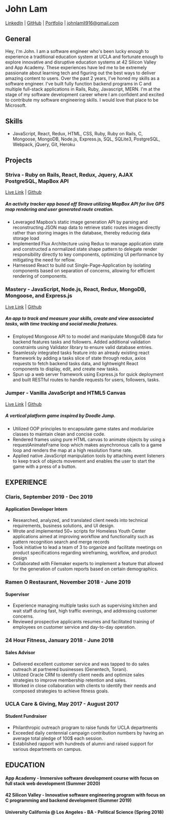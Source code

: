 # John Lam

[LinkedIn](https://www.linkedin.com/in/johnlam916/) |  [GitHub](https://github.com/jlamb916) | [Portfolio](https://jlamb916.github.io/) | johnlamll916@gmail.com 

## General

Hey, I'm John. I am a software engineer who's been lucky enough to experience a traditional education system at UCLA and fortunate enough to explore innovative and disruptive education systems at 42 Silicon Valley and App Academy. These experiences have led me to be extremely passionate about learning tech and figuring out the best ways to deliver amazing content to users. Over the past 2 years, I’ve honed my skills as a software engineer. I've built fully function backend programs in C and multiple full-stack applications in Rails, Ruby, Javascript, MERN. I'm at the stage of my software development career where I am confident and excited to contribute my software engineering skills. I would love that place to be Microsoft. 

## Skills
* JavaScript, React, Redux, HTML, CSS, Ruby, Ruby on Rails, C,  Mongoose, MongoDB, Node.js, Express.js, SQL, SQLite3, PostgreSQL, Webpack, jQuery, Git, Heroku

## Projects

### Striva - Ruby on Rails, React, Redux, Jquery, AJAX PostgreSQL, MapBox API      
[Live Link](https://striva2.herokuapp.com/) | [Github](https://github.com/jlamb916/Striva)
##### An activity tracker app based off Strava utilizing MapBox API for live GPS map rendering and user generated route creation.
* Leveraged Mapbox’s static image generation API by parsing and reconstructing JSON map data to retrieve static routes images directly rather than storing images in the database, thereby reducing data storage load
* Implemented Flux Architecture using Redux to manage application state and constructed a normalized state shape pattern to delegate render responsibility directly to key components, optimizing UI performance by mitigating the need for reflow. 
* Harnessed React to build out Single-Page-Application by isolating components based on separation of concerns, allowing for efficient rendering of components.

### Mastery - JavaScript, Node.js, React, Redux, MongoDB, Mongoose, and Express.js     	
[Live Link](https://masteryapp.herokuapp.com/) | [Github](https://github.com/codedbyq/Mastery)
##### An app to track and measure your skills, create and view associated tasks, with time tracking and social media features. 
* Employed Mongoose API to to model and manipulate MongoDB data for backend features tasks and followers. Added additional validation constraints using Validator library to ensure valid database entries.
* Seamlessly integrated tasks feature into an already existing react framework by adding a tasks slice of state through redux, axios requests to fetch backend tasks data, and lightweight React components to display, edit, and create new tasks.
* Spun up a web server framework using Express.js for quick deployment and built RESTful routes to handle requests for users, followers, tasks.

### Jumper - Vanilla JavaScript and HTML5 Canvas
[Live Link](https://jlamb916.github.io/jumpman/) | [Github](https://github.com/jlamb916/jumpman)
##### A vertical platform game inspired by Doodle Jump.
* Utilized OOP principles to encapsulate game states and modularize classes to maintain clean and concise code.
* Rendered frames using pure HTML canvas to animate objects by using a requestAnimateFrame loop which makes asynchronous calls to a game loop and renders the map at a high resolution frame rate.
* Applied native JavaScript manipulation tools by attaching event listeners to keep track of objects movement and enables the user to start the game with a press of a button.

## EXPERIENCE

### Claris, September 2019 - Dec 2019
#### Application Developer Intern		
* Researched, analyzed, and translated client needs into technical requirements, business solutions, and UI design.
* Wrote and implemented 50+ scripts for Homeless Youth Center applications aimed at improving workflow and functionality such as pattern recognition search and merge records
* Took initiative to lead a team of 3 to organize and facilitate meetings on product specifications regarding wireframing, workflow, and product design
* Collaborated with Filemaker experts to implement a feature that allowed for the generation of custom reports based on certain demographics.

### Ramen O Restaurant, November 2018 - June 2019
#### Supervisor 
* Experience managing multiple tasks such as supervising kitchen and wait staff during fast, high traffic evenings, and addressing customer concerns.
* Reviewed prospective applicants resumes and facilitated training of employees on customer service and day-to-day operation.

### 24 Hour Fitness,  January 2018 - June 2018
#### Sales Advisor
* Delivered excellent customer service and was tapped to do sales outreach at partnered businesses (Genentech, Torani).
* Utilized Oracle CRM to identify client needs and optimize sales strategies to improve membership retention and sales.
* Worked in close collaboration with clients to identify their needs and composed strategies to achieve fitness goals.

### UCLA Care & Giving, May 2017 - August 2017
#### Student Fundraiser
* Philanthropic outreach program to raise funds for UCLA departments
* Exceeded daily centennial campaign contribution numbers by having an average total pledge of 100$ each session.
* Established rapport with hundreds of alumni and raised support for various departments on campus.

## EDUCATION

#### App Academy - Immersive software development course with focus on full stack web development  (Summer 2020) 
#### 42 Silicon Valley - Innovative software engineering program with focus on C programming and backend development (Summer 2019)
#### University California @ Los Angeles - BA - Political Science  (Spring 2018) 
